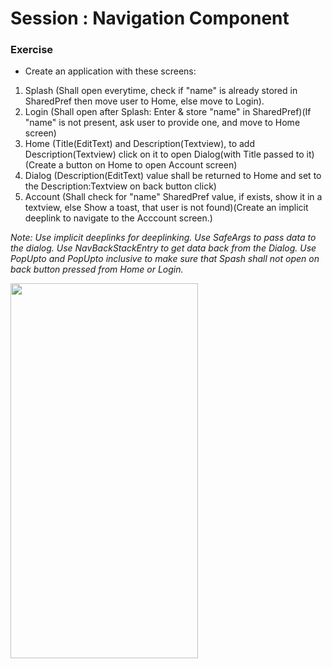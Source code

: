 # Session : Navigation Component

### Exercise

* Create an application with these screens:

1. Splash (Shall open everytime, check if "name" is already stored in SharedPref then move user to Home, else move to Login).
2. Login (Shall open after Splash: Enter & store "name" in SharedPref)(If "name" is not present, ask user to provide one, and move to Home screen)
3. Home (Title(EditText) and Description(Textview), to add Description(Textview) click on it to open Dialog(with Title passed to it)(Create a button on Home to open Account screen)
4. Dialog (Description(EditText) value shall be returned to Home and set to the Description:Textview on back button click)
5. Account (Shall check for "name" SharedPref value, if exists, show it in a textview, else Show a toast, that user is not found)(Create an implicit deeplink to navigate to the Acccount screen.)

 
_Note: Use implicit deeplinks for deeplinking. Use SafeArgs to pass data to the dialog. Use NavBackStackEntry to get data back from the Dialog. Use PopUpto and PopUpto inclusive to make sure that Spash shall not open on back button pressed from Home or Login._

<img src="naviagation_demo.gif" width="300" height="600"/>
